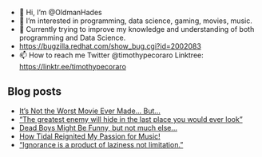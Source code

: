 - 👋 Hi, I’m @OldmanHades
- 👀 I’m interested in programming, data science, gaming, movies, music.
- 🌱 Currently trying to improve my knowledge and understanding of both programming and Data Science.
- https://bugzilla.redhat.com/show_bug.cgi?id=2002083
- 📫 How to reach me Twitter @timothypecoraro
Linktree: https://linktr.ee/timothypecoraro

## Blog posts
<!-- BLOG-POST-LIST:START -->
- [It’s Not the Worst Movie Ever Made… But…](https://medium.com/@timothypecoraro/its-not-the-worst-movie-ever-made-but-c8867b794f4d?source=rss-5097f5c9b801------2)
- [“The greatest enemy will hide in the last place you would ever look”](https://medium.com/@timothypecoraro/the-greatest-enemy-will-hide-in-the-last-place-you-would-ever-look-1ae80d7838d6?source=rss-5097f5c9b801------2)
- [Dead Boys Might Be Funny, but not much else…](https://medium.com/@timothypecoraro/two-ghosts-a-psychic-and-others-0955e521dc47?source=rss-5097f5c9b801------2)
- [How Tidal Reignited My Passion for Music!](https://medium.com/@timothypecoraro/how-tidal-reignited-my-passion-for-music-8aae4ec32058?source=rss-5097f5c9b801------2)
- [“Ignorance is a product of laziness not limitation.”](https://medium.com/@timothypecoraro/ignorance-is-a-product-of-laziness-not-limitation-de97e0ddef97?source=rss-5097f5c9b801------2)
<!-- BLOG-POST-LIST:END -->
